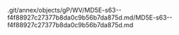 .git/annex/objects/gP/WV/MD5E-s63--f4f88927c27377b8da0c9b56b7da875d.md/MD5E-s63--f4f88927c27377b8da0c9b56b7da875d.md
